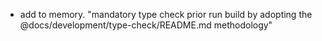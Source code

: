 - add to memory. "mandatory type check prior run build by adopting the
  @docs/development/type-check/README.md methodology"
